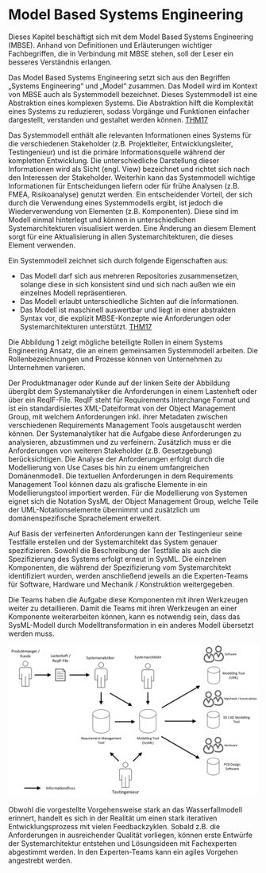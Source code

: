 # Model Based Systems Engineering

Dieses Kapitel beschäftigt sich mit dem Model Based Systems Engineering (MBSE). Anhand von Definitionen und Erläuterungen wichtiger Fachbegriffen, die in Verbindung mit MBSE stehen, soll der Leser ein besseres Verständnis erlangen.

Das Model Based Systems Engineering setzt sich aus den Begriffen „Systems Engineering“ und „Model“ zusammen. Das Modell wird im Kontext von MBSE auch als Systemmodell bezeichnet. Dieses Systemmodell ist eine Abstraktion eines komplexen Systems. Die Abstraktion hilft die Komplexität eines Systems zu reduzieren, sodass Vorgänge und Funktionen einfacher dargestellt, verstanden und gestaltet werden können. [THM17](Quellen.md)

Das Systemmodell enthält alle relevanten Informationen eines Systems für die verschiedenen Stakeholder (z.B. Projektleiter, Entwicklungsleiter, Testingenieur) und ist die primäre Informationsquelle während der kompletten Entwicklung. Die unterschiedliche Darstellung dieser Informationen wird als Sicht (engl. View) bezeichnet und richtet sich nach den Interessen der Stakeholder. Weiterhin kann das Systemmodell wichtige Informationen für Entscheidungen liefern oder für frühe Analysen (z.B. FMEA, Risikoanalyse) genutzt werden. Ein entscheidender Vorteil, der sich durch die Verwendung eines Systemmodells ergibt, ist jedoch die Wiederverwendung von Elementen (z.B. Komponenten). Diese sind im Modell einmal hinterlegt und können in unterschiedlichen Systemarchitekturen visualisiert werden. Eine Änderung an diesem Element sorgt für eine Aktualisierung in allen Systemarchitekturen, die dieses Element verwenden.

Ein Systemmodell zeichnet sich durch folgende Eigenschaften aus:

* Das Modell darf sich aus mehreren Repositories zusammensetzen, solange diese in sich konsistent sind und sich nach außen wie ein einzelnes Modell repräsentieren.
* Das Modell erlaubt unterschiedliche Sichten auf die Informationen.
* Das Modell ist maschinell auswertbar und liegt in einer abstrakten Syntax vor, die explizit MBSE-Konzepte wie Anforderungen oder Systemarchitekturen unterstützt. [THM17](Quellen.md)

Die Abbildung 1 zeigt mögliche beteiligte Rollen in einem Systems Engineering Ansatz, die an einem gemeinsamen Systemmodell arbeiten. Die Rollenbezeichnungen und Prozesse können von Unternehmen zu Unternehmen variieren.    

Der Produktmanager oder Kunde auf der linken Seite der Abbildung übergibt dem Systemanalytiker die Anforderungen in einem Lastenheft oder über ein ReqIF-File. ReqIF steht für Requirements Interchange Format und ist ein standardisiertes XML-Dateiformat von der Object Management Group, mit welchem Anforderungen inkl. ihrer Metadaten zwischen verschiedenen Requirements Management Tools ausgetauscht werden können. Der Systemanalytiker hat die Aufgabe diese Anforderungen zu analysieren, abzustimmen und zu verfeinern. Zusätzlich muss er die Anforderungen von weiteren Stakeholder (z.B. Gesetzgebung) berücksichtigen. Die Analyse der Anforderungen erfolgt durch die Modellierung von Use Cases bis hin zu einem umfangreichen Domänenmodell. Die textuellen Anforderungen in dem Requirements Management Tool können dazu als grafische Elemente in ein Modellierungstool importiert werden. Für die Modellierung von Systemen eignet sich die Notation SysML der Object Management Group, welche Teile der UML-Notationselemente übernimmt und zusätzlich um domänenspezifische Sprachelement erweitert.

Auf Basis der verfeinerten Anforderungen kann der Testingenieur seine Testfälle erstellen und der Systemarchitekt das System genauer spezifizieren.  Sowohl die Beschreibung der Testfälle als auch die Spezifizierung des Systems erfolgt erneut in SysML. Die einzelnen Komponenten, die während der Spezifizierung vom Systemarchitekt identifiziert wurden, werden anschließend jeweils an die Experten-Teams für Software, Hardware und Mechanik / Konstruktion weitergegeben. 

Die Teams haben die Aufgabe diese Komponenten mit ihren Werkzeugen weiter zu detaillieren. Damit die Teams mit ihren Werkzeugen an einer Komponente weiterarbeiten können, kann es notwendig sein, dass das SysML-Modell durch Modelltransformation in ein anderes Modell übersetzt werden muss.

![](..\assets\SystemsEngineering_BeteiligteRollen.png)



Obwohl die vorgestellte Vorgehensweise stark an das Wasserfallmodell erinnert, handelt es sich in der Realität um einen stark iterativen Entwicklungsprozess mit vielen Feedbackzyklen. Sobald z.B. die Anforderungen in ausreichender Qualität vorliegen, können erste Entwürfe der Systemarchitektur entstehen und Lösungsideen mit Fachexperten abgestimmt werden. In den Experten-Teams kann ein agiles Vorgehen angestrebt werden.